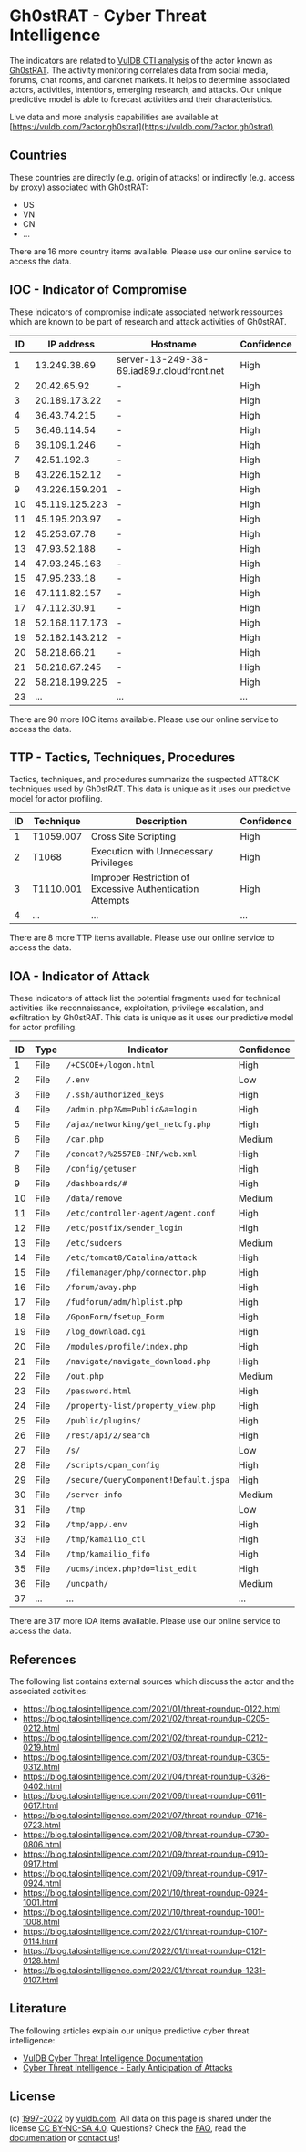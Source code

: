 # Gh0stRAT - Cyber Threat Intelligence

The indicators are related to [VulDB CTI analysis](https://vuldb.com/?kb.cti) of the actor known as [Gh0stRAT](https://vuldb.com/?actor.gh0strat). The activity monitoring correlates data from social media, forums, chat rooms, and darknet markets. It helps to determine associated actors, activities, intentions, emerging research, and attacks. Our unique predictive model is able to forecast activities and their characteristics.

Live data and more analysis capabilities are available at [https://vuldb.com/?actor.gh0strat](https://vuldb.com/?actor.gh0strat)

## Countries

These countries are directly (e.g. origin of attacks) or indirectly (e.g. access by proxy) associated with Gh0stRAT:

* US
* VN
* CN
* ...

There are 16 more country items available. Please use our online service to access the data.

## IOC - Indicator of Compromise

These indicators of compromise indicate associated network ressources which are known to be part of research and attack activities of Gh0stRAT.

ID | IP address | Hostname | Confidence
-- | ---------- | -------- | ----------
1 | 13.249.38.69 | server-13-249-38-69.iad89.r.cloudfront.net | High
2 | 20.42.65.92 | - | High
3 | 20.189.173.22 | - | High
4 | 36.43.74.215 | - | High
5 | 36.46.114.54 | - | High
6 | 39.109.1.246 | - | High
7 | 42.51.192.3 | - | High
8 | 43.226.152.12 | - | High
9 | 43.226.159.201 | - | High
10 | 45.119.125.223 | - | High
11 | 45.195.203.97 | - | High
12 | 45.253.67.78 | - | High
13 | 47.93.52.188 | - | High
14 | 47.93.245.163 | - | High
15 | 47.95.233.18 | - | High
16 | 47.111.82.157 | - | High
17 | 47.112.30.91 | - | High
18 | 52.168.117.173 | - | High
19 | 52.182.143.212 | - | High
20 | 58.218.66.21 | - | High
21 | 58.218.67.245 | - | High
22 | 58.218.199.225 | - | High
23 | ... | ... | ...

There are 90 more IOC items available. Please use our online service to access the data.

## TTP - Tactics, Techniques, Procedures

Tactics, techniques, and procedures summarize the suspected ATT&CK techniques used by Gh0stRAT. This data is unique as it uses our predictive model for actor profiling.

ID | Technique | Description | Confidence
-- | --------- | ----------- | ----------
1 | T1059.007 | Cross Site Scripting | High
2 | T1068 | Execution with Unnecessary Privileges | High
3 | T1110.001 | Improper Restriction of Excessive Authentication Attempts | High
4 | ... | ... | ...

There are 8 more TTP items available. Please use our online service to access the data.

## IOA - Indicator of Attack

These indicators of attack list the potential fragments used for technical activities like reconnaissance, exploitation, privilege escalation, and exfiltration by Gh0stRAT. This data is unique as it uses our predictive model for actor profiling.

ID | Type | Indicator | Confidence
-- | ---- | --------- | ----------
1 | File | `/+CSCOE+/logon.html` | High
2 | File | `/.env` | Low
3 | File | `/.ssh/authorized_keys` | High
4 | File | `/admin.php?&m=Public&a=login` | High
5 | File | `/ajax/networking/get_netcfg.php` | High
6 | File | `/car.php` | Medium
7 | File | `/concat?/%2557EB-INF/web.xml` | High
8 | File | `/config/getuser` | High
9 | File | `/dashboards/#` | High
10 | File | `/data/remove` | Medium
11 | File | `/etc/controller-agent/agent.conf` | High
12 | File | `/etc/postfix/sender_login` | High
13 | File | `/etc/sudoers` | Medium
14 | File | `/etc/tomcat8/Catalina/attack` | High
15 | File | `/filemanager/php/connector.php` | High
16 | File | `/forum/away.php` | High
17 | File | `/fudforum/adm/hlplist.php` | High
18 | File | `/GponForm/fsetup_Form` | High
19 | File | `/log_download.cgi` | High
20 | File | `/modules/profile/index.php` | High
21 | File | `/navigate/navigate_download.php` | High
22 | File | `/out.php` | Medium
23 | File | `/password.html` | High
24 | File | `/property-list/property_view.php` | High
25 | File | `/public/plugins/` | High
26 | File | `/rest/api/2/search` | High
27 | File | `/s/` | Low
28 | File | `/scripts/cpan_config` | High
29 | File | `/secure/QueryComponent!Default.jspa` | High
30 | File | `/server-info` | Medium
31 | File | `/tmp` | Low
32 | File | `/tmp/app/.env` | High
33 | File | `/tmp/kamailio_ctl` | High
34 | File | `/tmp/kamailio_fifo` | High
35 | File | `/ucms/index.php?do=list_edit` | High
36 | File | `/uncpath/` | Medium
37 | ... | ... | ...

There are 317 more IOA items available. Please use our online service to access the data.

## References

The following list contains external sources which discuss the actor and the associated activities:

* https://blog.talosintelligence.com/2021/01/threat-roundup-0122.html
* https://blog.talosintelligence.com/2021/02/threat-roundup-0205-0212.html
* https://blog.talosintelligence.com/2021/02/threat-roundup-0212-0219.html
* https://blog.talosintelligence.com/2021/03/threat-roundup-0305-0312.html
* https://blog.talosintelligence.com/2021/04/threat-roundup-0326-0402.html
* https://blog.talosintelligence.com/2021/06/threat-roundup-0611-0617.html
* https://blog.talosintelligence.com/2021/07/threat-roundup-0716-0723.html
* https://blog.talosintelligence.com/2021/08/threat-roundup-0730-0806.html
* https://blog.talosintelligence.com/2021/09/threat-roundup-0910-0917.html
* https://blog.talosintelligence.com/2021/09/threat-roundup-0917-0924.html
* https://blog.talosintelligence.com/2021/10/threat-roundup-0924-1001.html
* https://blog.talosintelligence.com/2021/10/threat-roundup-1001-1008.html
* https://blog.talosintelligence.com/2022/01/threat-roundup-0107-0114.html
* https://blog.talosintelligence.com/2022/01/threat-roundup-0121-0128.html
* https://blog.talosintelligence.com/2022/01/threat-roundup-1231-0107.html

## Literature

The following articles explain our unique predictive cyber threat intelligence:

* [VulDB Cyber Threat Intelligence Documentation](https://vuldb.com/?kb.cti)
* [Cyber Threat Intelligence - Early Anticipation of Attacks](https://www.scip.ch/en/?labs.20201022)

## License

(c) [1997-2022](https://vuldb.com/?kb.changelog) by [vuldb.com](https://vuldb.com/?kb.about). All data on this page is shared under the license [CC BY-NC-SA 4.0](https://creativecommons.org/licenses/by-nc-sa/4.0/). Questions? Check the [FAQ](https://vuldb.com/?kb.faq), read the [documentation](https://vuldb.com/?kb) or [contact us](https://vuldb.com/?contact)!
